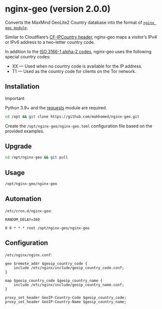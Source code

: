 # nginx-geo (version 2.0.0)

Converts the MaxMind GeoLite2 Country database into the format of [`nginx geo module`](https://nginx.org/en/docs/http/ngx_http_geo_module.html).

Similar to Cloudflare’s [CF-IPCountry header](https://developers.cloudflare.com/fundamentals/reference/http-headers/#cf-ipcountry), nginx-geo maps a visitor’s IPv4 or IPv6 address to a two-letter country code.

In addition to the [ISO 3166-1 alpha-2 codes](https://www.iso.org/iso-3166-country-codes.html), nginx-geo uses the following special country codes:

* XX — Used when no country code is available for the IP address.
* T1 — Used as the country code for clients on the Tor network.

## Installation
> [!IMPORTANT]
> Python 3.9+ and the [requests](https://requests.readthedocs.io/) module are required.
```bash
cd /opt && git clone https://github.com/makhomed/nginx-geo.git
```
Create the `/opt/nginx-geo/nginx-geo.toml` configuration file based on the provided examples.

## Upgrade
```bash
cd /opt/nginx-geo && git pull
```

## Usage
```bash
/opt/nginx-geo/nginx-geo
```

## Automation
`/etc/cron.d/nginx-geo`:
```cron
RANDOM_DELAY=360

0 0 * * * root /opt/nginx-geo/nginx-geo
```

## Configuration
`/etc/nginx/nginx.conf`:
```nginx
geo $remote_addr $geoip_country_code {
    include /etc/nginx/include/geoip_country_code.conf;
}

map $geoip_country_code $geoip_country_name {
    include /etc/nginx/include/geoip_country_name.conf;
}

proxy_set_header GeoIP-Country-Code $geoip_country_code;
proxy_set_header GeoIP-Country-Name $geoip_country_name;
```

